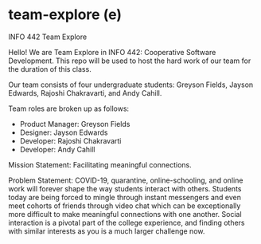 # team-explore (e)
INFO 442 Team Explore

Hello! We are Team Explore in INFO 442: Cooperative Software Development. This repo will be used to host the hard work of our team for the duration of this class.

Our team consists of four undergraduate students: Greyson Fields, Jayson Edwards, Rajoshi Chakravarti, and Andy Cahill.

Team roles are broken up as follows:
- Product Manager: Greyson Fields
- Designer: Jayson Edwards
- Developer: Rajoshi Chakravarti
- Developer: Andy Cahill

Mission Statement: Facilitating meaningful connections.

Problem Statement: COVID-19, quarantine, online-schooling, and online work will forever shape the way students interact with others. Students today are being forced to mingle through instant messengers and even meet cohorts of friends through video chat which can be exceptionally more difficult to make meaningful connections with one another. Social interaction is a pivotal part of the college experience, and finding others with similar interests as you is a much larger challenge now.
